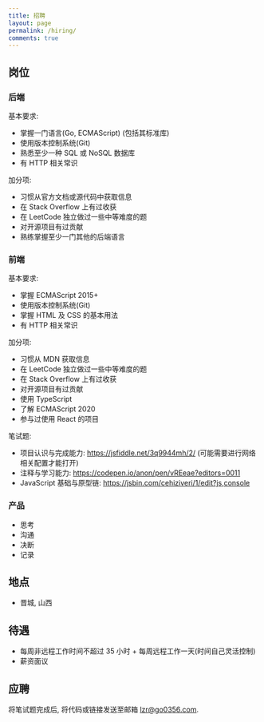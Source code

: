 ```yaml
---
title: 招聘
layout: page
permalink: /hiring/
comments: true
---
```


## 岗位

### 后端

基本要求:

- 掌握一门语言(Go, ECMAScript) (包括其标准库)
- 使用版本控制系统(Git)
- 熟悉至少一种 SQL 或 NoSQL 数据库
- 有 HTTP 相关常识

加分项:

- 习惯从官方文档或源代码中获取信息
- 在 Stack Overflow 上有过收获
- 在 LeetCode 独立做过一些中等难度的题
- 对开源项目有过贡献
- 熟练掌握至少一门其他的后端语言

### 前端

基本要求:

- 掌握 ECMAScript 2015+
- 使用版本控制系统(Git)
- 掌握 HTML 及 CSS 的基本用法
- 有 HTTP 相关常识

加分项:

- 习惯从 MDN 获取信息
- 在 LeetCode 独立做过一些中等难度的题
- 在 Stack Overflow 上有过收获
- 对开源项目有过贡献
- 使用 TypeScript
- 了解 ECMAScript 2020
- 参与过使用 React 的项目

笔试题:

- 项目认识与完成能力:
<https://jsfiddle.net/3q9944mh/2/> (可能需要进行网络相关配置才能打开)
- 注释与学习能力:
<https://codepen.io/anon/pen/vREeae?editors=0011>
- JavaScript 基础与原型链:
<https://jsbin.com/cehiziveri/1/edit?js,console>

### 产品

- 思考
- 沟通
- 决断
- 记录

## 地点

- 晋城, 山西

## 待遇

- 每周非远程工作时间不超过 35 小时 + 每周远程工作一天(时间自己灵活控制)
- 薪资面议

## 应聘

将笔试题完成后, 将代码或链接发送至邮箱 <lzr@go0356.com>.
